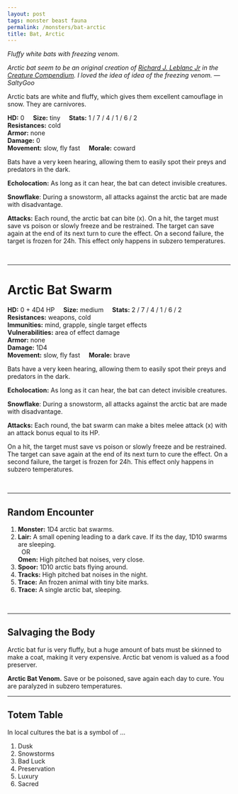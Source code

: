 ```yaml
---
layout: post
tags: monster beast fauna
permalink: /monsters/bat-arctic
title: Bat, Arctic
---
```


*Fluffy white bats with freezing venom.*

<span class="alchemy"> *Arctic bat seem to be an original creation of [Richard J. Leblanc Jr](http://savevsdragon.blogspot.com/) in the [Creature Compendium](https://www.drivethrurpg.com/product/147588/CC1-Creature-Compendium). I loved the idea of idea of the freezing venom. — SaltyGoo* </span>

Arctic bats are white and fluffy, which gives them excellent camouflage in snow. They are carnivores.

**HD:** 0  &nbsp; &nbsp;  **Size:** tiny &nbsp; &nbsp; **Stats:** 1 / 7 / 4 / 1 / 6 / 2   <br>
**Resistances:** cold <br>
**Armor:** none <br>
**Damage:** 0 <br>
**Movement:** slow, fly fast &nbsp; &nbsp; **Morale:** coward <br>

Bats have a very keen hearing, allowing them to easily spot their preys and predators in the dark.

**Echolocation:** As long as it can hear, the bat can detect invisible creatures.

**Snowflake**: During a snowstorm, all attacks against the arctic bat are made with disadvantage.

**Attacks:** Each round, the arctic bat can bite (x). On a hit, the target must save vs poison or slowly freeze and be restrained. The target can save again at the end of its next turn to cure the effect. On a second failure, the target is frozen for 24h. This effect only happens in subzero temperatures.

<br>

---

# Arctic Bat Swarm

**HD:** 0 + 4D4 HP  &nbsp; &nbsp;  **Size:** medium &nbsp; &nbsp; **Stats:** 2 / 7 / 4 / 1 / 6 / 2   <br>
**Resistances:** weapons, cold <br>
**Immunities:** mind, grapple, single target effects <br>
**Vulnerabilities:** area of effect damage <br>
**Armor:** none <br>
**Damage:** 1D4 <br>
**Movement:** slow, fly fast &nbsp; &nbsp; **Morale:** brave <br>

Bats have a very keen hearing, allowing them to easily spot their preys and predators in the dark.

**Echolocation:** As long as it can hear, the bat can detect invisible creatures.

**Snowflake**: During a snowstorm, all attacks against the arctic bat are made with disadvantage.

**Attacks:** Each round, the bat swarm can make a bites melee attack (x) with an attack bonus equal to its HP. 

On a hit, the target must save vs poison or slowly freeze and be restrained. The target can save again at the end of its next turn to cure the effect. On a second failure, the target is frozen for 24h. This effect only happens in subzero temperatures.

<br>

---

## Random Encounter

1. **Monster:** 1D4 arctic bat swarms.
1. **Lair:** A small opening leading to a dark cave. If its the day, 1D10 swarms are sleeping. <br>	&nbsp; OR <br>	**Omen:** High pitched bat noises, very close.
1. **Spoor:** 1D10 arctic bats flying around.
1. **Tracks:** High pitched bat noises in the night.
1. **Trace:** An frozen animal with tiny bite marks.
1. **Trace:** A single arctic bat, sleeping.

<br>

---

## Salvaging the Body

Arctic bat fur is very fluffy, but a huge amount of bats must be skinned to make a coat, making it very expensive. Arctic bat venom is valued as a food preserver.

<span class="alchemy">**Arctic Bat Venom.** Save or be poisoned, save again each day to cure. You are paralyzed in subzero temperatures.</span>

---

## Totem Table

In local cultures the bat is a symbol of ...

1. Dusk
1. Snowstorms
1. Bad Luck
1. Preservation
1. Luxury
1. Sacred 

